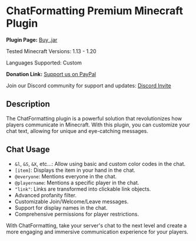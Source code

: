 # ChatFormatting Premium Minecraft Plugin

**Plugin Page:** [Buy .jar](https://www.spigotmc.org/resources/chatformatting-premium-1-13-x-1-20-x.110976/)

Tested Minecraft Versions: 1.13 - 1.20

Languages Supported: Custom

**Donation Link:** [Support us on PayPal](https://www.paypal.com/donate/?hosted_button_id=J4Y27JYWLYLBG)

Join our Discord community for support and updates: [Discord Invite](https://discord.com/invite/Xf3PjwXzKg)

## Description

The ChatFormatting plugin is a powerful solution that revolutionizes how players communicate in Minecraft. With this plugin, you can customize your chat text, allowing for unique and eye-catching messages.

## Chat Usage

- `&l`, `&S`, `&X`, etc...: Allow using basic and custom color codes in the chat.
- `[item]`: Displays the item in your hand in the chat.
- `@everyone`: Mentions everyone in the chat.
- `@playername`: Mentions a specific player in the chat.
- `"link"`: Links are transformed into clickable link objects.
- Advanced profanity filter.
- Customizable Join/Welcome/Leave messages.
- Support for display names in the chat.
- Comprehensive permissions for player restrictions.

With ChatFormatting, take your server's chat to the next level and create a more engaging and immersive communication experience for your players.
